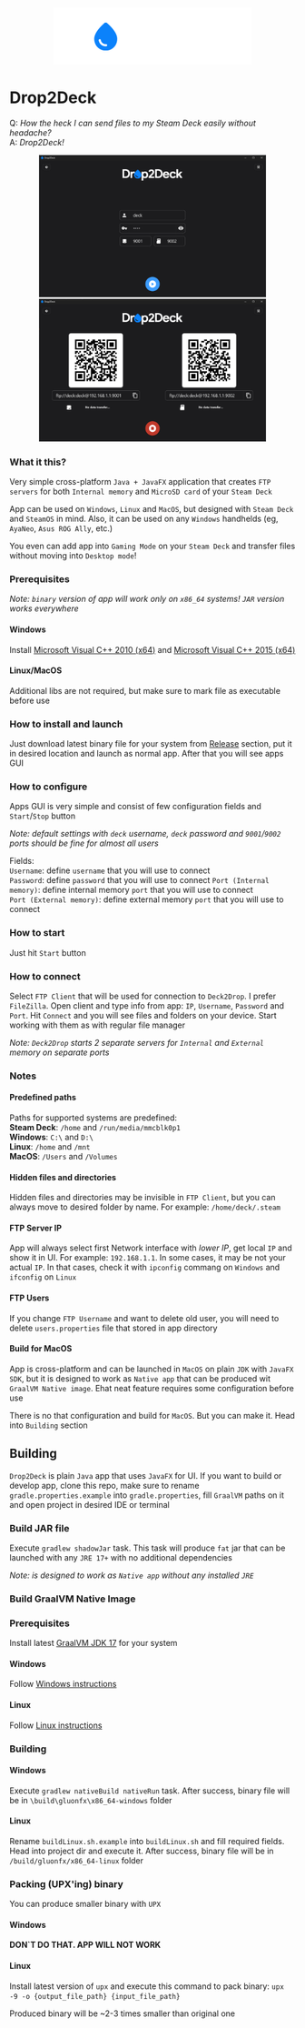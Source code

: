 <p align="center">
  <img src="images/logo.png" alt="Logo">
</p>

# Drop2Deck

Q: *How the heck I can send files to my Steam Deck easily without headache?*  
A: *Drop2Deck!*

<p align="center">
  <img src="images/ui.png" width="400" alt="UI"><img src="images/start.png" width="400" alt="Start">
</p>

### What it this?

Very simple cross-platform `Java + JavaFX` application that creates `FTP servers` for both `Internal memory` and `MicroSD card` of your `Steam Deck`

App can be used on `Windows`, `Linux` and `MacOS`, but designed with `Steam Deck` and `SteamOS` in mind. Also, it can be used on any `Windows` handhelds (eg, `AyaNeo`, `Asus ROG Ally`, etc.)

You even can add app into `Gaming Mode` on your `Steam Deck` and transfer files without moving into `Desktop mode`!

### Prerequisites

*Note: `binary` version of app will work only on `x86_64` systems! `JAR` version works everywhere*

#### Windows

Install [Microsoft Visual C++ 2010 (x64)](https://www.microsoft.com/en-US/download/details.aspx?id=26999) and [Microsoft Visual C++ 2015 (x64)](https://www.microsoft.com/en-US/download/details.aspx?id=53840)

#### Linux/MacOS

Additional libs are not required, but make sure to mark file as executable before use

### How to install and launch

Just download latest binary file for your system from [Release](https://github.com/CrazyXacker/Drop2Deck/releases) section, put it in desired location and launch as normal app. After that you will see apps GUI

### How to configure

Apps GUI is very simple and consist of few configuration fields and `Start`/`Stop` button

*Note: default settings with `deck` username, `deck` password and `9001`/`9002` ports should be fine for almost all users*

Fields:  
`Username`: define `username` that you will use to connect  
`Password`: define `password` that you will use to connect
`Port (Internal memory)`: define internal memory `port` that you will use to connect  
`Port (External memory)`: define external memory `port` that you will use to connect

### How to start

Just hit `Start` button

### How to connect

Select `FTP Client` that will be used for connection to `Deck2Drop`. I prefer `FileZilla`. Open client and type info from app: `IP`, `Username`, `Password` and `Port`. Hit `Connect` and you will see files and folders on your device. Start working with them as with regular file manager

*Note: `Deck2Drop` starts 2 separate servers for `Internal` and `External` memory on separate ports*

### Notes

#### Predefined paths

Paths for supported systems are predefined:  
**Steam Deck**: `/home` and `/run/media/mmcblk0p1`  
**Windows**: `C:\` and `D:\`  
**Linux**: `/home` and `/mnt`  
**MacOS**: `/Users` and `/Volumes`  

#### Hidden files and directories

Hidden files and directories may be invisible in `FTP Client`, but you can always move to desired folder by name. For example: `/home/deck/.steam`

#### FTP Server IP

App will always select first Network interface with *lower IP*, get local `IP` and show it in UI. For example: `192.168.1.1`. In some cases, it may be not your actual `IP`. In that cases, check it with `ipconfig` commang on `Windows` and `ifconfig` on `Linux`

#### FTP Users

If you change `FTP Username` and want to delete old user, you will need to delete `users.properties` file that stored in app directory

#### Build for MacOS

App is cross-platform and can be launched in `MacOS` on plain `JDK` with `JavaFX SDK`, but it is designed to work as `Native app` that can be produced wit `GraalVM Native image`. Еhat neat feature requires some configuration before use  

There is no that configuration and build for `MacOS`. But you can make it. Head into `Building` section 

## Building

`Drop2Deck` is plain `Java` app that uses `JavaFX` for UI. If you want to build or develop app, clone this repo, make sure to rename `gradle.properties.example` into `gradle.properties`, fill `GraalVM` paths on it and open project in desired IDE or terminal

### Build JAR file

Execute ```gradlew shadowJar``` task. This task will produce `fat` jar that can be launched with any `JRE 17+` with no additional dependencies

*Note: is designed to work as `Native app` without any installed `JRE`*

### Build GraalVM Native Image

### Prerequisites

Install latest [GraalVM JDK 17](https://www.graalvm.org/downloads/) for your system

#### Windows

Follow [Windows instructions](https://www.graalvm.org/latest/docs/getting-started/windows/)

#### Linux

Follow [Linux instructions](https://www.graalvm.org/latest/docs/getting-started/linux/)

### Building

#### Windows

Execute ```gradlew nativeBuild nativeRun``` task. After success, binary file will be in `\build\gluonfx\x86_64-windows` folder

#### Linux

Rename `buildLinux.sh.example` into `buildLinux.sh` and fill required fields. Head into project dir and execute it. After success, binary file will be in `/build/gluonfx/x86_64-linux` folder

### Packing (UPX'ing) binary

You can produce smaller binary with `UPX`

#### Windows

**DON`T DO THAT. APP WILL NOT WORK**

#### Linux

Install latest version of `upx` and execute this command to pack binary: ```upx -9 -o {output_file_path} {input_file_path}```

Produced binary will be ~2-3 times smaller than original one
